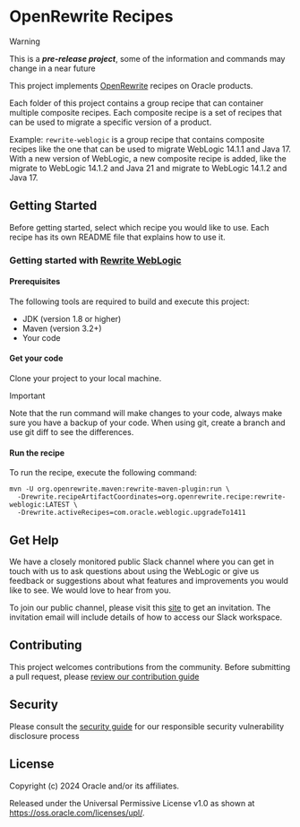 # OpenRewrite Recipes

> [!WARNING]
> This is a ***pre-release project***, some of the information and commands may change in a near future

This project implements [OpenRewrite](https://docs.openrewrite.org) recipes on Oracle products.

Each folder of this project contains a group recipe that can container multiple composite recipes. Each composite recipe is a set of recipes that can be used to migrate a specific version of a product.

Example: `rewrite-weblogic` is a group recipe that contains composite recipes like the one that can be used to migrate WebLogic 14.1.1 and Java 17. With a new version of WebLogic, a new composite recipe is added, like the migrate to WebLogic 14.1.2 and Java 21 and migrate to WebLogic 14.1.2 and Java 17.

## Getting Started

Before getting started, select which recipe you would like to use. Each recipe has its own README file that explains how to use it.

### Getting started with [Rewrite WebLogic](rewrite-weblogic/README.md)

#### Prerequisites

The following tools are required to build and execute this project:

- JDK (version 1.8 or higher)
- Maven (version 3.2+)
- Your code

#### Get your code

Clone your project to your local machine. 

> [!IMPORTANT]  
> Note that the run command will make changes to your code, always make sure you have a backup of your code. When using git, create a branch and use git diff to see the differences.

#### Run the recipe

To run the recipe, execute the following command:

```shell
mvn -U org.openrewrite.maven:rewrite-maven-plugin:run \
  -Drewrite.recipeArtifactCoordinates=org.openrewrite.recipe:rewrite-weblogic:LATEST \
  -Drewrite.activeRecipes=com.oracle.weblogic.upgradeTo1411
```

## Get Help

We have a closely monitored public Slack channel where you can get in touch with us to ask questions about using the WebLogic or give us feedback or suggestions about what features and improvements you would like to see.
We would love to hear from you.

To join our public channel, please visit this [site](https://weblogic-slack-inviter.herokuapp.com/) to get an invitation. The invitation email will include details of how to access our Slack workspace.

## Contributing

This project welcomes contributions from the community. Before submitting a pull request, please [review our contribution guide](./CONTRIBUTING.md)

## Security

Please consult the [security guide](./SECURITY.md) for our responsible security vulnerability disclosure process

## License

Copyright (c) 2024 Oracle and/or its affiliates.

Released under the Universal Permissive License v1.0 as shown at
<https://oss.oracle.com/licenses/upl/>.
